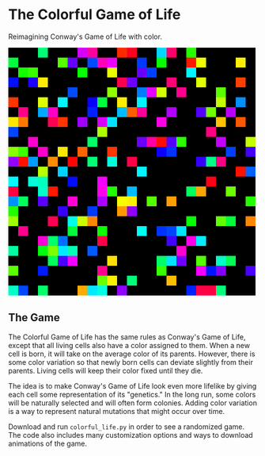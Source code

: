 # The Colorful Game of Life
Reimagining Conway's Game of Life with color.

![example.gif](https://github.com/adam-zheleznyak/colorful-life/blob/master/example.gif?raw=true)

## The Game
The Colorful Game of Life has the same rules as Conway's Game of Life, except that all living cells also have a color assigned to them. When a new cell is born, it will take on the average color of its parents. However, there is some color variation so that newly born cells can deviate slightly from their parents. Living cells will keep their color fixed until they die.

The idea is to make Conway's Game of Life look even more lifelike by giving each cell some representation of its "genetics." In the long run, some colors will be naturally selected and will often form colonies. Adding color variation is a way to represent natural mutations that might occur over time.

Download and run `colorful_life.py` in order to see a randomized game. The code also includes many customization options and ways to download animations of the game.

